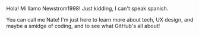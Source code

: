 Hola! Mi llamo Newstrom1998!
Just kidding, I can't speak spanish.

You can call me Nate!
I'm just here to learn more about tech, UX design, and 
maybe a smidge of coding, and to see what GitHub's all about!
